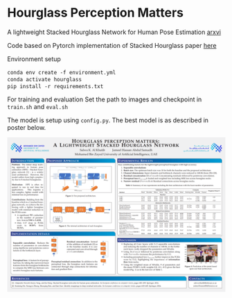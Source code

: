 # Hourglass Perception Matters
A lightweight Stacked Hourglass Network for Human Pose Estimation [arxvi](https://arxiv.org/pdf/2302.04815)

Code based on Pytorch implementation of Stacked Hourglass paper [here](https://github.com/anibali/pytorch-stacked-hourglass)

Environment setup

``` 
conda env create -f environment.yml
conda activate hourglass 
pip install -r requirements.txt
```

For training and evaluation
Set the path to images and checkpoint in ```train.sh``` and ```eval.sh```

The model is setup using ```config.py```. The best model is as described in poster below. 

![Poster](<https://github.com/jameelhassan/PoseEstimation/blob/main/final checkpoint/poster.png?raw=true>)


